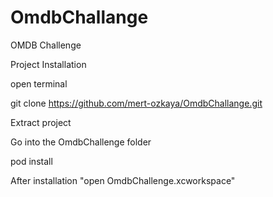 # OmdbChallange
OMDB Challenge

Project Installation

open terminal 

git clone https://github.com/mert-ozkaya/OmdbChallange.git

Extract project

Go into the OmdbChallenge folder

pod install 

After installation "open OmdbChallenge.xcworkspace"
